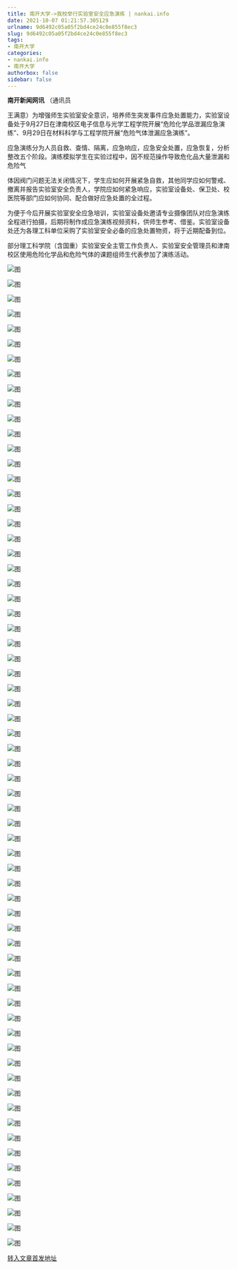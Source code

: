 ```yaml
---
title: 南开大学->我校举行实验室安全应急演练 | nankai.info
date: 2021-10-07 01:21:57.305129
urlname: 9d6492c05a05f2bd4ce24c0e855f8ec3
slug: 9d6492c05a05f2bd4ce24c0e855f8ec3
tags: 
- 南开大学
categories:
- nankai.info
- 南开大学
authorbox: false
sidebar: false
---
```

**南开新闻网讯** （通讯员

王满意）为增强师生实验室安全意识，培养师生突发事件应急处置能力，实验室设备处于9月27日在津南校区电子信息与光学工程学院开展“危险化学品泄漏应急演练”、9月29日在材料科学与工程学院开展“危险气体泄漏应急演练”。

应急演练分为人员自救、查情、隔离，应急响应，应急安全处置，应急恢复，分析整改五个阶段。演练模拟学生在实验过程中，因不规范操作导致危化品大量泄漏和危险气
<!--more-->
体因阀门问题无法关闭情况下，学生应如何开展紧急自救，其他同学应如何警戒、撤离并报告实验室安全负责人，学院应如何紧急响应，实验室设备处、保卫处、校医院等部门应如何协同、配合做好应急处置的全过程。

为便于今后开展实验室安全应急培训，实验室设备处邀请专业摄像团队对应急演练全程进行拍摄，后期将制作成应急演练视频资料，供师生参考、借鉴。实验室设备处还为各理工科单位采购了实验室安全必备的应急处置物资，将于近期配备到位。

部分理工科学院（含国重）实验室安全主管工作负责人、实验室安全管理员和津南校区使用危险化学品和危险气体的课题组师生代表参加了演练活动。

![图](http://news.nankai.edu.cn/ywsd/system/2021/09/30/g)

![图](http://news.nankai.edu.cn/ywsd/system/2021/09/30/p)

![图](http://news.nankai.edu.cn/ywsd/system/2021/09/30/j)

![图](http://news.nankai.edu.cn/ywsd/system/2021/09/30/)

![图](http://news.nankai.edu.cn/ywsd/system/2021/09/30/1)

![图](http://news.nankai.edu.cn/ywsd/system/2021/09/30/e)

![图](http://news.nankai.edu.cn/ywsd/system/2021/09/30/2)

![图](http://news.nankai.edu.cn/ywsd/system/2021/09/30/7)

![图](http://news.nankai.edu.cn/ywsd/system/2021/09/30/5)

![图](http://news.nankai.edu.cn/ywsd/system/2021/09/30/8)

![图](http://news.nankai.edu.cn/ywsd/system/2021/09/30/3)

![图](http://news.nankai.edu.cn/ywsd/system/2021/09/30/4)

![图](http://news.nankai.edu.cn/ywsd/system/2021/09/30/_)

![图](http://news.nankai.edu.cn/ywsd/system/2021/09/30/0)

![图](http://news.nankai.edu.cn/ywsd/system/2021/09/30/6)

![图](http://news.nankai.edu.cn/ywsd/system/2021/09/30/8)

![图](http://news.nankai.edu.cn/ywsd/system/2021/09/30/1)

![图](http://news.nankai.edu.cn/ywsd/system/2021/09/30/4)

![图](http://news.nankai.edu.cn/ywsd/system/2021/09/30/0)

![图](http://news.nankai.edu.cn/ywsd/system/2021/09/30/0)

![图](http://news.nankai.edu.cn/ywsd/system/2021/09/30/0)

![图](http://news.nankai.edu.cn/ywsd/system/2021/09/30/3)

![图](http://news.nankai.edu.cn/ywsd/system/2021/09/30/0)

![图](http://news.nankai.edu.cn/ywsd/system/2021/09/30/0)

![图](http://news.nankai.edu.cn/)

![图](http://news.nankai.edu.cn/ywsd/system/2021/09/30/8)

![图](http://news.nankai.edu.cn/ywsd/system/2021/09/30/1)

![图](http://news.nankai.edu.cn/ywsd/system/2021/09/30/4)

![图](http://news.nankai.edu.cn/)

![图](http://news.nankai.edu.cn/ywsd/system/2021/09/30/0)

![图](http://news.nankai.edu.cn/ywsd/system/2021/09/30/0)

![图](http://news.nankai.edu.cn/ywsd/system/2021/09/30/0)

![图](http://news.nankai.edu.cn/)

![图](http://news.nankai.edu.cn/ywsd/system/2021/09/30/3)

![图](http://news.nankai.edu.cn/ywsd/system/2021/09/30/0)

![图](http://news.nankai.edu.cn/ywsd/system/2021/09/30/0)

![图](http://news.nankai.edu.cn/)

![图](http://news.nankai.edu.cn/ywsd/system/2021/09/30/c)

![图](http://news.nankai.edu.cn/ywsd/system/2021/09/30/i)

![图](http://news.nankai.edu.cn/ywsd/system/2021/09/30/p)

![图](http://news.nankai.edu.cn/)

![图](http://news.nankai.edu.cn/ywsd/system/2021/09/30/n)

![图](http://news.nankai.edu.cn/ywsd/system/2021/09/30/c)

![图](http://news.nankai.edu.cn/ywsd/system/2021/09/30/)

![图](http://news.nankai.edu.cn/ywsd/system/2021/09/30/u)

![图](http://news.nankai.edu.cn/ywsd/system/2021/09/30/d)

![图](http://news.nankai.edu.cn/ywsd/system/2021/09/30/e)

![图](http://news.nankai.edu.cn/ywsd/system/2021/09/30/)

![图](http://news.nankai.edu.cn/ywsd/system/2021/09/30/i)

![图](http://news.nankai.edu.cn/ywsd/system/2021/09/30/a)

![图](http://news.nankai.edu.cn/ywsd/system/2021/09/30/k)

![图](http://news.nankai.edu.cn/ywsd/system/2021/09/30/n)

![图](http://news.nankai.edu.cn/ywsd/system/2021/09/30/a)

![图](http://news.nankai.edu.cn/ywsd/system/2021/09/30/n)

![图](http://news.nankai.edu.cn/ywsd/system/2021/09/30/)

![图](http://news.nankai.edu.cn/ywsd/system/2021/09/30/s)

![图](http://news.nankai.edu.cn/ywsd/system/2021/09/30/w)

![图](http://news.nankai.edu.cn/ywsd/system/2021/09/30/e)

![图](http://news.nankai.edu.cn/ywsd/system/2021/09/30/n)

![图](http://news.nankai.edu.cn/)

![图](http://news.nankai.edu.cn/)

![图](http://news.nankai.edu.cn/ywsd/system/2021/09/30/:)

![图](http://news.nankai.edu.cn/ywsd/system/2021/09/30/p)

![图](http://news.nankai.edu.cn/ywsd/system/2021/09/30/t)

![图](http://news.nankai.edu.cn/ywsd/system/2021/09/30/t)

![图](http://news.nankai.edu.cn/ywsd/system/2021/09/30/h)

[转入文章首发地址](http://news.nankai.edu.cn/ywsd/system/2021/09/30/030048171.shtml)